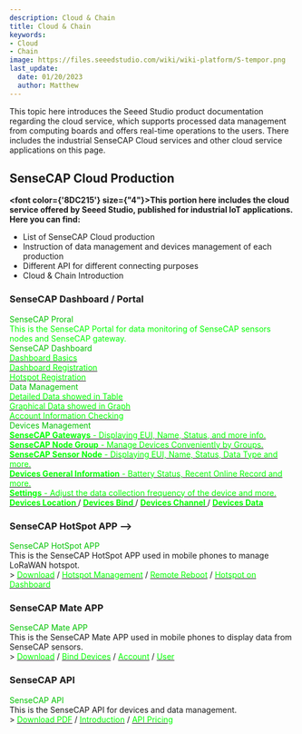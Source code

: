 ```yaml
---
description: Cloud & Chain
title: Cloud & Chain
keywords:
- Cloud
- Chain
image: https://files.seeedstudio.com/wiki/wiki-platform/S-tempor.png
last_update:
  date: 01/20/2023
  author: Matthew
---
```


This topic here introduces the Seeed Studio product documentation regarding the cloud service, which supports processed data management from computing boards and offers real-time operations to the users. There includes the industrial SenseCAP Cloud services and other cloud service applications on this page.

## SenseCAP Cloud Production

<strong><font color={'8DC215'} size={"4"}>This portion here includes the cloud service offered by Seeed Studio, published for industrial IoT applications. Here you can find:</font></strong>

- List of SenseCAP Cloud production
- Instruction of data management and devices management of each production
- Different API for different connecting purposes
- Cloud & Chain Introduction

### SenseCAP Dashboard / Portal

<div class="title_container">
    <a class="title_item" style={{textAlign: 'center'}}>
            <div class="start_card_title" style={{textAlign: 'center'}}><font color={'8DC215'} size={"6"}>SenseCAP Proral</font></div>
            <div class="start_card_title" style={{textAlign: 'center'}}><font color={'FFFFFF'} size={"3"}>This is the SenseCAP Portal for data monitoring of SenseCAP sensors nodes and SenseCAP gateway.</font></div>
    </a>
</div>

<div class="intro_container">
    <a class="intro_item" style={{textAlign: 'center'}}>
            <div class="start_card_title" style={{textAlign: 'center'}}><font color={'8DC215'} size={"5"}>SenseCAP Dashboard</font></div>
            <a href="Cloud_Chain/SenseCAP_Dashboard/Dashboard_Basics" target="_blank"><span><font color={'FFFFFF'} size={"2"}> Dashboard Basics </font></span></a>
            <br/>
            <a href="Cloud_Chain/SenseCAP_Dashboard/Dashboard_Registration" target="_blank"><span><font color={'FFFFFF'} size={"2"}> Dashboard Registration </font></span></a>
            <br/>
            <a href="Cloud_Chain/SenseCAP_Dashboard/Hotspot_Registration" target="_blank"><span><font color={'FFFFFF'} size={"2"}> Hotspot Registration </font></span></a>
            <br/>
    </a>
    <a class="intro_item" style={{textAlign: 'center'}}>
            <div class="start_card_title" style={{textAlign: 'center'}}><font color={'8DC215'} size={"5"}>Data Management</font></div>
            <a href="Cloud_Chain/SenseCAP_Portal/Detail_Introduction/Data_Management#table" target="_blank"><span><font color={'FFFFFF'} size={"2"}> Detailed Data showed in Table </font></span></a>
            <br/>
            <a href="Cloud_Chain/SenseCAP_Portal/Detail_Introduction/Data_Management#graph" target="_blank"><span><font color={'FFFFFF'} size={"2"}> Graphical Data showed in Graph </font></span></a>
            <br/>
            <a href="Cloud_Chain/SenseCAP_Portal/Detail_Introduction/Data_Management#check-account-info" target="_blank"><span><font color={'FFFFFF'} size={"2"}> Account Information Checking </font></span></a>
            <br/>
    </a>
</div>

<div class="independent_container">
    <a class="independent_item" style={{textAlign: 'left'}}>
            <div class="independent_title" style={{textAlign: 'center'}}><font color={'8DC215'} size={"5"}>Devices Management</font></div>
            <a href="Cloud_Chain/SenseCAP_Portal/Detail_Introduction/Device_Management#gateway" target="_blank"><span><font color={'FFFFFF'} size={"2"}> <strong>SenseCAP Gateways</strong> - Displaying EUI, Name, Status, and more info.</font></span></a>
            <br/>
            <a href="Cloud_Chain/SenseCAP_Portal/Detail_Introduction/Device_Management#node-group-management" target="_blank"><span><font color={'FFFFFF'} size={"2"}> <strong>SenseCAP Node Group</strong> - Manage Devices Conveniently by Groups. </font></span></a>
            <br/>
            <a href="Cloud_Chain/SenseCAP_Portal/Detail_Introduction/Device_Management#sensor-node-management" target="_blank"><span><font color={'FFFFFF'} size={"2"}> <strong>SenseCAP Sensor Node</strong> - Displaying EUI, Name, Status, Data Type and more. </font></span></a>
            <br/>
            <a href="Cloud_Chain/SenseCAP_Portal/Detail_Introduction/Device_Management#general-information" target="_blank"><span><font color={'FFFFFF'} size={"2"}> <strong>Devices General Information</strong> - Battery Status, Recent Online Record and more. </font></span></a>
            <br/>
            <a href="Cloud_Chain/SenseCAP_Portal/Detail_Introduction/Device_Management#settings" target="_blank"><span><font color={'FFFFFF'} size={"2"}> <strong>Settings</strong> - Adjust the data collection frequency of the device and more. </font></span></a>
            <br/>
            <a href="Cloud_Chain/SenseCAP_Portal/Detail_Introduction/Device_Management#location" target="_blank"><span><font color={'FFFFFF'} size={"2"}> <strong>Devices Location </strong></font></span></a> 
            /
            <a href="Cloud_Chain/SenseCAP_Portal/Detail_Introduction/Device_Management#bind-device" target="_blank"><span><font color={'FFFFFF'} size={"2"}> <strong>Devices Bind </strong></font></span></a>
            /
            <a href="Cloud_Chain/SenseCAP_Portal/Detail_Introduction/Device_Management#channel" target="_blank"><span><font color={'FFFFFF'} size={"2"}> <strong>Devices Channel </strong></font></span></a>
            /
            <a href="Cloud_Chain/SenseCAP_Portal/Detail_Introduction/Device_Management#data" target="_blank"><span><font color={'FFFFFF'} size={"2"}> <strong>Devices Data </strong></font></span></a>
    </a>
</div>

### SenseCAP HotSpot APP -->

<div class="title_container">
    <a class="title_item" style={{textAlign: 'center'}}>
            <div class="start_card_title" style={{textAlign: 'center'}}><font color={'8DC215'} size={"6"}>SenseCAP HotSpot APP</font></div>
            This is the SenseCAP HotSpot APP used in mobile phones to manage LoRaWAN hotspot.
            <br/>
            > <a href="Cloud_Chain/SenseCAP_Hotspot_APP/Download_APP" target="_blank"><span><font color={'FFFFFF'} size={"3"}>Download</font></span></a> / <a href="Cloud_Chain/SenseCAP_Hotspot_APP/Hotspot_Management" target="_blank"><span><font color={'FFFFFF'} size={"3"}>Hotspot Management</font></span></a> / <a href="Cloud_Chain/SenseCAP_Hotspot_APP/Remote Reboot" target="_blank"><span><font color={'FFFFFF'} size={"3"}>Remote Reboot</font></span></a> / <a href="Cloud_Chain/SenseCAP_Hotspot_APP/Hotspot_Onboarding" target="_blank"><span><font color={'FFFFFF'} size={"3"}>Hotspot on Dashboard</font></span></a>
    </a>
</div>

### SenseCAP Mate APP

<div class="title_container">
    <a class="title_item" style={{textAlign: 'center'}}>
            <div class="start_card_title" style={{textAlign: 'center'}}><font color={'8DC215'} size={"6"}>SenseCAP Mate APP</font></div>
            This is the SenseCAP Mate APP used in mobile phones to display data from SenseCAP sensors.
            <br/>
            > <a href="Cloud_Chain/SenseCAP_Mate_APP/SenseCAP_APP#download" target="_blank"><span><font color={'FFFFFF'} size={"3"}>Download</font></span></a> / <a href="Cloud_Chain/SenseCAP_Mate_APP/SenseCAP_APP#config" target="_blank"><span><font color={'FFFFFF'} size={"3"}>Bind Devices</font></span></a> / <a href="Cloud_Chain/SenseCAP_Mate_APP/SenseCAP_APP#account" target="_blank"><span><font color={'FFFFFF'} size={"3"}>Account</font></span></a> / <a href="Cloud_Chain/SenseCAP_Mate_APP/SenseCAP_APP#user" target="_blank"><span><font color={'FFFFFF'} size={"3"}>User</font></span></a>
    </a>
</div>

### SenseCAP API

<div class="title_container">
    <a class="title_item" style={{textAlign: 'center'}}>
            <div class="start_card_title" style={{textAlign: 'center'}}><font color={'8DC215'} size={"6"}>SenseCAP API </font></div>
            This is the SenseCAP API for devices and data management.
            <br/>
            > <a href="https://sensecap-docs.seeed.cc/pdf/sensecap_opanapi_document_en.pdf" target="_blank"><span><font color={'FFFFFF'} size={"3"}>Download PDF</font></span></a> / <a href="Cloud_Chain/SenseCAP_API/SenseCAP_API_Introduction" target="_blank"><span><font color={'FFFFFF'} size={"3"}>Introduction</font></span></a> / <a href="Cloud_Chain/SenseCAP_API/API_pricing" target="_blank"><span><font color={'FFFFFF'} size={"3"}>API Pricing</font></span></a>
    </a>
</div>
